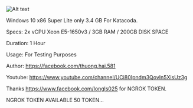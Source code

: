 ![Alt text](https://i.ibb.co/3MdzkJT/Capture.png "Screenshot")

Windows 10 x86 Super Lite only 3.4 GB For Katacoda.

Specs: 2x vCPU Xeon E5-1650v3 / 3GB RAM / 200GB DISK SPACE

Duration: 1 Hour

Usage: For Testing Purposes

Author: https://facebook.com/thuong.hai.581

Youtube: https://www.youtube.com/channel/UCi80Ipndm3QovIn5XisUz3g

Thanks https://www.facebook.com/longls025 for NGROK TOKEN.

NGROK TOKEN AVAILABLE 50 TOKEN...




